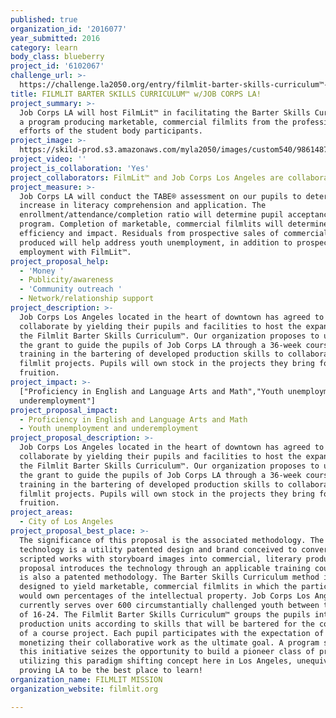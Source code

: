 ```yaml
---
published: true
organization_id: '2016077'
year_submitted: 2016
category: learn
body_class: blueberry
project_id: '6102067'
challenge_url: >-
  https://challenge.la2050.org/entry/filmlit-barter-skills-curriculum™-w-job-corps-la!
title: FILMLIT BARTER SKILLS CURRICULUM™ w/JOB CORPS LA!
project_summary: >-
  Job Corps LA will host FilmLit™ in facilitating the Barter Skills Curriculum,
  a program producing marketable, commercial filmlits from the professional
  efforts of the student body participants.
project_image: >-
  https://skild-prod.s3.amazonaws.com/myla2050/images/custom540/9861487393741-team89.jpg
project_video: ''
project_is_collaboration: 'Yes'
project_collaborators: FilmLit™ and Job Corps Los Angeles are collaborating.
project_measure: >-
  Job Corps LA will conduct the TABE® assessment on our pupils to determine
  increase in literacy comprehension and application. The
  enrollment/attendance/completion ratio will determine pupil acceptance of the
  program. Completion of marketable, commercial filmlits will determine course
  efficiency and impact. Residuals from prospective sales of commercial filmlits
  produced will help address youth unemployment, in addition to prospective
  employment with FilmLit™.
project_proposal_help:
  - 'Money '
  - Publicity/awareness
  - 'Community outreach '
  - Network/relationship support
project_description: >-
  Job Corps Los Angeles located in the heart of downtown has agreed to
  collaborate by yielding their pupils and facilities to host the expansion of
  the Filmlit Barter Skills Curriculum™. Our organization proposes to utilize
  the grant to guide the pupils of Job Corps LA through a 36-week course,
  training in the bartering of developed production skills to collaborate on
  filmlit projects. Pupils will own stock in the projects they bring forth to
  fruition.
project_impact: >-
  ["Proficiency in English and Language Arts and Math","Youth unemployment and
  underemployment"]
project_proposal_impact:
  - Proficiency in English and Language Arts and Math
  - Youth unemployment and underemployment
project_proposal_description: >-
  Job Corps Los Angeles located in the heart of downtown has agreed to
  collaborate by yielding their pupils and facilities to host the expansion of
  the Filmlit Barter Skills Curriculum™. Our organization proposes to utilize
  the grant to guide the pupils of Job Corps LA through a 36-week course,
  training in the bartering of developed production skills to collaborate on
  filmlit projects. Pupils will own stock in the projects they bring forth to
  fruition.
project_areas:
  - City of Los Angeles
project_proposal_best_place: >-
  The significance of this proposal is the associated methodology. The FilmLit™
  technology is a utility patented design and brand conceived to convert
  scripted works with storyboard images into commercial, literary products. The
  proposal introduces the technology through an applicable training course that
  is also a patented methodology. The Barter Skills Curriculum method is
  designed to yield marketable, commercial filmlits in which the participants
  would own percentages of the intellectual property. Job Corps Los Angeles
  currently serves over 600 circumstantially challenged youth between the ages
  of 16-24. The Filmlit Barter Skills Curriculum™ groups the pupils into
  production units according to skills that will be bartered for the completion
  of a course project. Each pupil participates with the expectation of
  monetizing their collaborative work as the ultimate goal. A program such as
  this initiative seizes the opportunity to build a pioneer class of producers
  utilizing this paradigm shifting concept here in Los Angeles, unequivocally
  proving LA to be the best place to learn!
organization_name: FILMLIT MISSION
organization_website: filmlit.org

---
```

